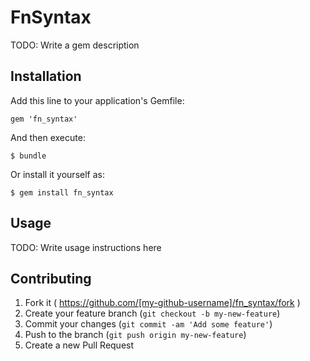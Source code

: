 # FnSyntax

TODO: Write a gem description

## Installation

Add this line to your application's Gemfile:

    gem 'fn_syntax'

And then execute:

    $ bundle

Or install it yourself as:

    $ gem install fn_syntax

## Usage

TODO: Write usage instructions here

## Contributing

1. Fork it ( https://github.com/[my-github-username]/fn_syntax/fork )
2. Create your feature branch (`git checkout -b my-new-feature`)
3. Commit your changes (`git commit -am 'Add some feature'`)
4. Push to the branch (`git push origin my-new-feature`)
5. Create a new Pull Request
